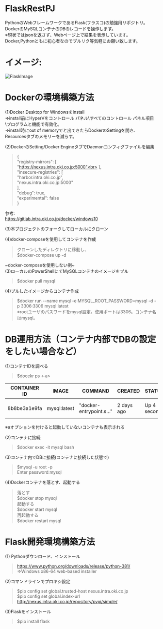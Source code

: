 # FlaskRestPJ

PythonのWebフレームワークであるFlask(フラスコ)の勉強用リポジトリ。<br>
DockerのMySQLコンテナのDBのレコードを操作します。<br>
※現状ではjsonを返さず、Webページ上で結果を表示しています。<br>
Docker,Pythonともに初心者なのでプルリク等気軽にお願い致します。

# イメージ:<br>
![FlaskImage](/uploads/d88733aa1dab937b75b17ddca4cd0aef/FlaskImage.png)


# Dockerの環境構築方法<br>
(1)Docker Desktop for Windowsをinstall<br>
⇒install前にHyperVをコントロール パネル\すべてのコントロール パネル項目\プログラムと機能で有効化。<br>
⇒install時にout of memoryでと出てきたらDockerのSettingを開き、Resourcesタブのメモリーを減らす。

(2)DockerのSetting/Docker EngineタブでDaemonコンフィグファイルを編集<br>
>{<br>
  "registry-mirrors": [<br>
    "https://nexus.intra.oki.co.jp:5000"<br>
  ],<br>
  "insecure-registries": [<br>
    "harbor.intra.oki.co.jp",<br>
    "nexus.intra.oki.co.jp:5000"<br>
  ],<br>
  "debug": true,<br>
  "experimental": false<br>
}

参考:<br>
https://gitlab.intra.oki.co.jp/docker/windows10<br>

(3)本プロジェクトのフォークしてローカルにクローン<br>

(4)docker-composeを使用してコンテナを作成<br>
>クローンしたディレクトリに移動し、<br>
$docker-compose up -d

~docker-composeを使用しない例~<br>
(3)ローカルのPowerShellにてMySQLコンテナのイメージをプル<br>
>$docker pull mysql<br>

(4)プルしたイメージからコンテナ作成<br>
>$docker run --name mysql -e MYSQL_ROOT_PASSWORD=mysql -d -p 3306:3306 mysql:latest<br>
※rootユーザのパスワードをmysql設定。使用ポートは3306。コンテナ名はmysql。<br>

# DB運用方法（コンテナ内部でDBの設定をしたい場合など）<br>
(1)コンテナIDを調べる<br>
>$docekr ps <-a>  <br>

|CONTAINER ID|IMAGE|COMMAND|CREATED|STATUS|PORTS|NAMES|
|---|---|---|---|---|---|---|
|8b8be3a1e9fa|mysql:latest|"docker-entrypoint.s…"|2 days ago|Up 4 seconds|0.0.0.0:3306->3306/tcp, 33060/tcp|mysql|

※aオプションを付けると起動していないコンテナも表示される

(2)コンテナに接続<br>
>$docker exec -it mysql bash<br>

(3)コンテナ内でDBに接続(コンテナに接続した状態で)<br>
>$mysql -u root -p<br>
Enter password:mysql<br>

(4)Dockerコンテナを落とす、起動する<br>
>落とす<br>
>$docker stop mysql<br>
起動する<br>
>$docker start mysql<br>
再起動する<br>
>$docker restart mysql<br>



# Flask開発環境構築方法<br>
(1) Pythonダウンロード、インストール
>https://www.python.org/downloads/release/python-381/<br>
⇒Windows x86-64 web-based installer

(2)コマンドラインでプロキシ設定
>$pip config set global.trusted-host nexus.intra.oki.co.jp<br>
>$pip config set global.index-url http://nexus.intra.oki.co.jp/repository/pypi/simple/

(3)Flaskをインストール
>$pip install flask
